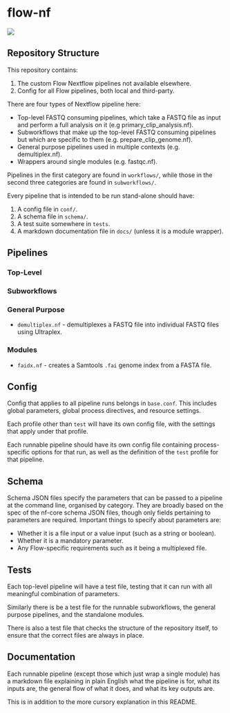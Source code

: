 # flow-nf

![](https://github.com/goodwright/flow-nf/actions/workflows/main.yml/badge.svg)

## Repository Structure

This repository contains:

1. The custom Flow Nextflow pipelines not available elsewhere.
2. Config for all Flow pipelines, both local and third-party.

There are four types of Nextflow pipeline here:

- Top-level FASTQ consuming pipelines, which take a FASTQ file as input and perform a full analysis on it (e.g primary_clip_analysis.nf).
- Subworkflows that make up the top-level FASTQ consuming pipelines but which are specific to them (e.g. prepare_clip_genome.nf).
- General purpose pipelines used in multiple contexts (e.g. demultiplex.nf).
- Wrappers around single modules (e.g. fastqc.nf).

Pipelines in the first category are found in `workflows/`, while those in the second three categories are found in `subworkflows/`.

Every pipeline that is intended to be run stand-alone should have:

1. A config file in `conf/`.
2. A schema file in `schema/`.
3. A test suite somewhere in `tests`.
4. A markdown documentation file in `docs/` (unless it is a module wrapper).

## Pipelines

### Top-Level

### Subworkflows

### General Purpose

- `demultiplex.nf` - demultiplexes a FASTQ file into individual FASTQ files using Ultraplex.

### Modules

- `faidx.nf` - creates a Samtools `.fai` genome index from a FASTA file.

## Config

Config that applies to all pipeline runs belongs in `base.conf`.
This includes global parameters, global process directives, and resource settings.

Each profile other than `test` will have its own config file, with the settings that apply under that profile.

Each runnable pipeline should have its own config file containing process-specific options for that run, as well as the definition of the `test` profile for that pipeline.

## Schema

Schema JSON files specify the parameters that can be passed to a pipeline at the command line, organised by category.
They are broadly based on the spec of the nf-core schema JSON files, though only fields pertaining to parameters are required.
Important things to specify about parameters are:

- Whether it is a file input or a value input (such as a string or boolean).
- Whether it is a mandatory parameter.
- Any Flow-specific requirements such as it being a multiplexed file. 


## Tests

Each top-level pipeline will have a test file, testing that it can run with all meaningful combination of parameters.

Similarly there is be a test file for the runnable subworkflows, the general purpose pipelines, and the standalone modules.

There is also a test file that checks the structure of the repository itself, to ensure that the correct files are always in place.

## Documentation

Each runnable pipeline (except those which just wrap a single module) has a markdown file explaining in plain English what the pipeline is for, what its inputs are, the general flow of what it does, and what its key outputs are.

This is in addition to the more cursory explanation in this README.